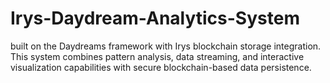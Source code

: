 # Irys-Daydream-Analytics-System
built on the Daydreams framework with Irys blockchain storage integration. This system combines pattern analysis, data streaming, and interactive visualization capabilities with secure blockchain-based data persistence.

